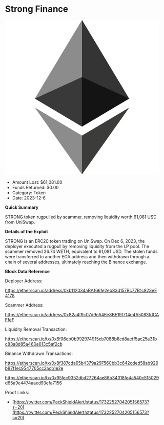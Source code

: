 # Strong Finance
![Strong Finance](/rektimages/STRONG-Token-Rugpull.png)
- Amount Lost: $61,081.00
- Funds Returned: $0.00
- Category: Token
- Date: 2023-12-6

**Quick Summary**

STRONG token rugpulled by scammer, removing liquidity worth 61,081 USD from UniSwap.

  


 **Details of the Exploit**

STRONG is an ERC20 token trading on UniSwap. On Dec 6, 2023, the deployer executed a rugpull by removing liquidity from the LP pool. The scammer removed 26.74 WETH, equivalent to 61,081 USD. The stolen funds were transferred to another EOA address and then withdrawn through a chain of several addresses, ultimately reaching the Binance exchange.

  


 **Block Data Reference**

Deployer Address:

https://etherscan.io/address/0xb112034aBAf66fe2eb83d157Bc77B1c823eE4178

  


Scammer Address:

https://etherscan.io/address/0x82a4f9c07d9eA46e8BE19f714e4A5083fdCAFfeF

  


Liquidity Removal Transaction:

https://etherscan.io/tx/0x8f06eb0b992974915cb7088b8cd8aeff5ac25a31bc83a8d85a460e013c5af2cb

  


Binance Withdrawn Transactions:

https://etherscan.io/tx/0x8f387cda65b4379a297560bb3c642cded58ab929b87f1ec9547705cc2acb1e2e

https://etherscan.io/tx/0x95fec9352dbd27264ae86b34318fe4a540c515029d65a9e4474aaed93efa7156


Proof Links:
- [https://twitter.com/PeckShieldAlert/status/1732252704205156573?s=20](https://twitter.com/PeckShieldAlert/status/1732252704205156573?s=20)


